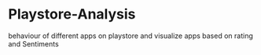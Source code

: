 # Playstore-Analysis
behaviour of different apps on playstore and visualize apps based on rating and Sentiments
